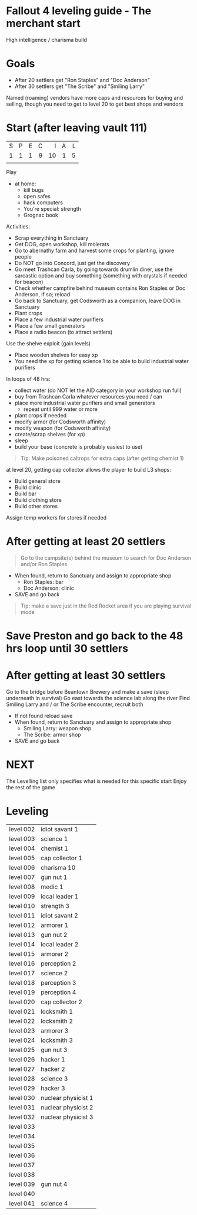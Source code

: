 # Fallout 4 leveling guide - The merchant start
High intelligence / charisma build

# Goals 
- After 20 settlers get "Ron Staples" and "Doc Anderson"
- After 30 settlers get "The Scribe" and "Smiling Larry"

Named (roaming) vendors have more caps and resources for buying and selling,
though you need to get to level 20 to get best shops and vendors

# Start (after leaving vault 111) 
||||||||
|-:|-:|-:|-:|-:|-:|-:|
|S|P|E|C|I|A|L|
|1|1|1|9|10|1|5|
||||||||

Play 
- at home:
  - kill bugs
  - open safes
  - hack computers
  - You're special: strength
  - Grognac book

Activities:
- Scrap everything in Sanctuary
- Get DOG, open workshop, kill molerats
- Go to abernathy farm and harvest some crops for planting, ignore people
- Do NOT go into Concord, just get the discovery
- Go meet Trashcan Carla, by going towards drumlin diner, use the sarcastic option and buy something (something with crystals if needed for beacon)
- Check whether campfire behind museum contains Ron Staples or Doc Anderson, if so; reload
- Go back to Sanctuary, get Codsworth as a companion, leave DOG in Sanctuary
- Plant crops
- Place a few industrial water purifiers
- Place a few small generators
- Place a radio beacon (to attract settlers)

Use the shelve exploit (gain levels)
- Place wooden shelves for easy xp
- You need the xp for getting science 1 to be able to build industrial water purifiers

In loops of 48 hrs:
- collect water (do NOT let the AID category in your workshop run full)
- buy from Trashcan Carla whatever resources you need / can
- place more industrial water purifiers and small generators
  - repeat until 999 water or more
- plant crops if needed
- modify armor (for Codsworth affinity)
- modify weapon (for Codsworth affinity)
- create/scrap shelves (for xp)
- sleep
- build your base (concrete is probably easiest to use)

>Tip: Make poisoned caltrops for extra caps (after getting chemist 1)

at level 20, getting cap collector allows the player to build L3 shops:
- Build general store
- Build clinic
- Build bar
- Build clothing store
- Build other stores

Assign temp workers for stores if needed

# After getting at least 20 settlers
> Go to the campsite(s) behind the museum to search for Doc Anderson and/or Ron Staples
  - When found, return to Sanctuary and assign to appropriate shop
    - Ron Staples: bar
    - Doc Anderson: clinic
  - SAVE and go back

>Tip: make a save just in the Red Rocket area if you are playing survival mode

# Save Preston and go back to the 48 hrs loop until 30 settlers

# After getting at least 30 settlers
Go to the bridge before Beantown Brewery and make a save (sleep underneath in survival)
Go east towards the science lab along the river
Find Smiling Larry and / or The Scribe encounter, recruit both
- If not found reload save
- When found, return to Sanctuary and assign to appropriate shop
  - Smiling Larry: weapon shop
  - The Scribe: armor shop
- SAVE and go back

# NEXT
The Levelling list only specifies what is needed for this specific start
Enjoy the rest of the game

# Leveling
|||
|--|--|
|level 002| idiot savant 1|
|level 003| science 1|
|level 004| chemist 1|
|level 005| cap collector 1|
|level 006| charisma 10|
|level 007| gun nut 1|
|level 008| medic 1|
|level 009| local leader 1|
|level 010| strength 3|
|level 011| idiot savant 2|
|level 012| armorer 1|
|level 013| gun nut 2|
|level 014| local leader 2|
|level 015| armorer 2|
|level 016| perception 2|
|level 017| science 2|
|level 018| perception 3|
|level 019| perception 4|
|level 020| cap collector 2|
|level 021| locksmith 1|
|level 022| locksmith 2|
|level 023| armorer 3|
|level 024| locksmith 3|
|level 025| gun nut 3|
|level 026| hacker 1|
|level 027| hacker 2|
|level 028| science 3|
|level 029| hacker 3|
|level 030| nuclear physicist 1|
|level 031| nuclear physicist 2|
|level 032| nuclear physicist 3|
|level 033| |
|level 034| |
|level 035| |
|level 036| |
|level 037| |
|level 038| |
|level 039| gun nut 4|
|level 040| |
|level 041| science 4|